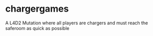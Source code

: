 # chargergames
A L4D2 Mutation where all players are chargers and must reach the saferoom as quick as possible
